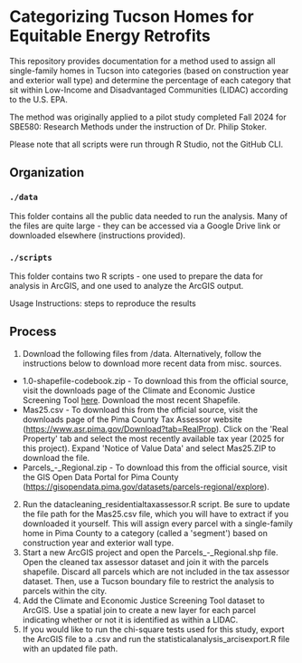 # Categorizing Tucson Homes for Equitable Energy Retrofits

This repository provides documentation for a method used to assign all single-family homes in Tucson into categories (based on construction year and exterior wall type) and determine the percentage of each category that sit within Low-Income and Disadvantaged Communities (LIDAC) according to the U.S. EPA.

The method was originally applied to a pilot study completed Fall 2024 for SBE580: Research Methods under the instruction of Dr. Philip Stoker.

Please note that all scripts were run through R Studio, not the GitHub CLI.

## Organization

### `./data`
This folder contains all the public data needed to run the analysis. Many of the files are quite large - they can be accessed via a Google Drive link or downloaded elsewhere (instructions provided).

### `./scripts`
This folder contains two R scripts - one used to prepare the data for analysis in ArcGIS, and one used to analyze the ArcGIS output.

Usage Instructions: steps to reproduce the results

## Process

1. Download the following files from /data. Alternatively, follow the instructions below to download more recent data from misc. sources.
  * 1.0-shapefile-codebook.zip - To download this from the official source, visit the downloads page of the Climate and Economic Justice Screening Tool [here](https://screeningtool.geoplatform.gov/en/downloads#3/33.47/-97.5). Download the most recent Shapefile.
  * Mas25.csv - To download this from the official source, visit the downloads page of the Pima County Tax Assessor website (https://www.asr.pima.gov/Download?tab=RealProp). Click on the 'Real Property' tab and select the most recently available tax year (2025 for this project). Expand 'Notice of Value Data' and select Mas25.ZIP to download the file.
  * Parcels_-_Regional.zip - To download this from the official source, visit the GIS Open Data Portal for Pima County (https://gisopendata.pima.gov/datasets/parcels-regional/explore).
2. Run the datacleaning_residentialtaxassessor.R script. Be sure to update the file path for the Mas25.csv file, which you will have to extract if you downloaded it yourself. This will assign every parcel with a single-family home in Pima County to a category (called a 'segment') based on construction year and exterior wall type.
3. Start a new ArcGIS project and open the Parcels_-_Regional.shp file. Open the cleaned tax assessor dataset and join it with the parcels shapefile. Discard all parcels which are not included in the tax assessor dataset. Then, use a Tucson boundary file to restrict the analysis to parcels within the city.
4. Add the Climate and Economic Justice Screening Tool dataset to ArcGIS. Use a spatial join to create a new layer for each parcel indicating whether or not it is identified as within a LIDAC.
5. If you would like to run the chi-square tests used for this study, export the ArcGIS file to a .csv and run the statisticalanalysis_arcisexport.R file with an updated file path.

